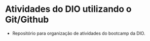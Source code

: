 # Atividades do DIO utilizando o Git/Github
 - Repositório para organização de atividades do bootcamp da DIO.
